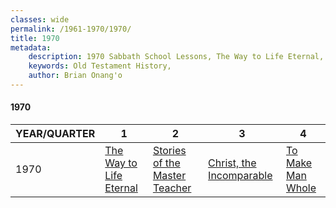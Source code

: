 ```yaml
---
classes: wide
permalink: /1961-1970/1970/
title: 1970
metadata:
    description: 1970 Sabbath School Lessons, The Way to Life Eternal, Stories of the Master Teacher , Christ, the Incomparable, To Make Man Whole
    keywords: Old Testament History,
    author: Brian Onang'o
---
```


#### 1970

YEAR/QUARTER |   1  | 2| 3| 4
-------------|------------|---|--|---
1970   |  [The Way to Life Eternal](/1961-1970/1970/quarter1) | [Stories of the Master Teacher ](/1961-1970/1970/quarter2) | [Christ, the Incomparable](/1961-1970/1970/quarter3) | [To Make Man Whole](/1961-1970/1970/quarter4) |
 